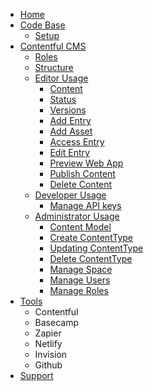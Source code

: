 - [Home](./Home)
- [Code Base](./Code-Base)
  - [Setup](./Setup)
- [Contentful CMS](./Contentful-CMS)
  - [Roles](./CMS-Roles)
  - [Structure](./CMS-Structure)
  - [Editor Usage](./CMS-Editor-Usage)
    - [Content](./CMS-Content)
    - [Status](./CMS-Status)
    - [Versions](./CMS-Versions)
    - [Add Entry](./CMS-Add-Entry)
    - [Add Asset](./CMS-Add-Asset)
    - [Access Entry](./CMS-Access-Entry)
    - [Edit Entry](./CMS-Edit-Entry)
    - [Preview Web App](./CMS-Preview)
    - [Publish Content](./CMS-Publish-Content)
    - [Delete Content](./CMS-Delete-Entry)
  - [Developer Usage](./CMS-Developer-Usage)
    - [Manage API keys](./CMS-API)
  - [Administrator Usage](./CMS-Admin-Usage)
    - [Content Model](./CMS-Content-Model)
    - [Create ContentType](./CMS-Create-ContentType)
    - [Updating ContentType](./CMS-Updating-ContentType)
    - [Delete ContentType](./CMS-Delete-ContentType)
    - [Manage Space](./Manage-Space)
    - [Manage Users](./Manage-Users)
    - [Manage Roles](./Manage-Roles)
- [Tools](./Tools)
  - Contentful
  - Basecamp
  - Zapier
  - Netlify
  - Invision
  - Github
- [Support](./Support)
